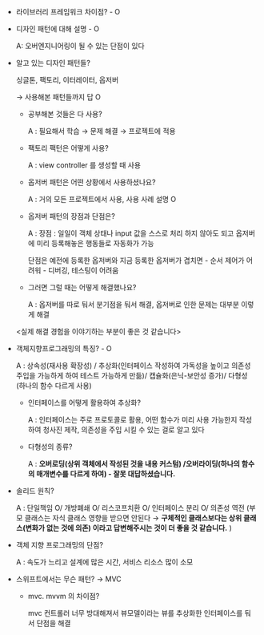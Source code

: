 - 라이브러리 프레임워크 차이점? - O
- 디자인 패턴에 대해 설명 - O
    
    A: 오버엔지니어링이 될 수 있는 단점이 있다
    
- 알고 있는 디자인 패턴들?
    
    싱글톤, 팩토리, 이터레이터, 옵저버
    
    → 사용해본 패턴들까지 답 O
    
    - 공부해본 것들은 다 사용?
        
        A : 필요해서 학습 → 문제 해결 → 프로젝트에 적용
        
    - 팩토리 팩턴은 어떻게 사용?
        
        A : view controller 를 생성할 때 사용
        
    - 옵저버 패턴은 어떤 상황에서 사용하셨나요?
        
        A : 거의 모든 프로젝트에서 사용, 사용 사례 설명 O 
        
    - 옵저버 패턴의 장점과 단점은?
        
        A :  장점 : 일일이 객체 상태나  input 값을 스스로 처리 하지 않아도 되고 옵저버에 미리 등록해놓은 행동들로 자동화가 가능
        
        단점은 예전에 등록한 옵저버와 지금 등록한 옵저버가 겹치면 - 순서 제어가 어려워 - 디버깅, 테스팅이 어려움 
        
    - 그러면 그럴 때는 어떻게 해결했나요?
        
        A : 옵저버를 따로 둬서 분기점을 둬서 해결, 옵저버로 인한 문제는 대부분 이렇게 해결
        
    
    <실제 해결 경험을 이야기하는 부분이 좋은 것 같습니다>
    
- 객체지향프로그래밍의 특징? - O
    
    A : 상속성(재사용 확장성) / 추상화(인터페이스 작성하여 가독성을 높이고 의존성 주입을 가능하게 하여 테스트 가능하게 만듦)/ 캡슐화(은닉-보안성 증가)/ 다형성(하나의 함수 다르게 사용)
    
    - 인터페이스를 어떻게 활용하여 추상화?
        
        A : 인터페이스는 주로 프로토콜로 활용, 어떤 함수가 미리 사용 가능한지 작성하여 청사진 제작, 의존성을 주입 시킬 수 있는 걸로 알고 있다
        
    - 다형성의 종류?
        
        A : **오버로딩(상위 객체에서 작성된 것을 내용 커스텀) /오버라이딩(하나의 함수의 매개변수를 다르게 하여) - 잘못 대답하셨습니다.**
        
- 솔리드 원칙?
    
    A : 단일책임 O/ 개방폐쇄 O/ 리스코프치환 O/ 인터페이스 분리 O/ 의존성 역전 (부모 클래스는 자식 클래스 영향을 받으면 안된다 → **구체적인 클래스보다는 상위 클래스(변화가 없는 것에 의존) 이라고 답변해주시는 것이 더 좋을 것 같습니다.** )
    
- 객체 지향 프로그래밍의 단점?
    
    A : 속도가 느리고 설계에 많은 시간, 서비스 리소스 많이 소모 
    
- 스위프트에서는 무슨 패턴? → MVC
    - mvc. mvvm 의 차이점?
        
        mvc 컨트롤러 너무 방대해져서 뷰모델이라는 뷰를 추상화한 인터페이스를 둬서 단점을 해결
